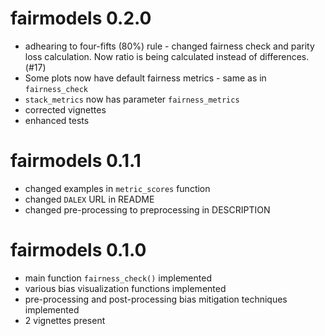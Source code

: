 # fairmodels 0.2.0
* adhearing to four-fifts (80%) rule - changed fairness check and parity loss calculation. Now ratio is being calculated instead of differences.(#17)
* Some plots now have default fairness metrics - same as in `fairness_check` 
* `stack_metrics` now has parameter `fairness_metrics`
* corrected vignettes
* enhanced tests

# fairmodels 0.1.1
* changed examples in `metric_scores` function
* changed `DALEX` URL in README
* changed pre-processing to preprocessing in DESCRIPTION

# fairmodels 0.1.0

* main function `fairness_check()` implemented 
* various bias visualization functions implemented 
* pre-processing and post-processing bias mitigation techniques implemented
* 2 vignettes present
